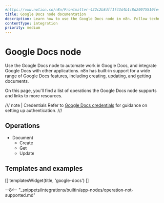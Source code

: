 ```yaml
---
#https://www.notion.so/n8n/Frontmatter-432c2b8dff1f43d4b1c8d20075510fe4
title: Google Docs node documentation
description: Learn how to use the Google Docs node in n8n. Follow technical documentation to integrate Google Docs node into your workflows.
contentType: integration
priority: medium
---
```


# Google Docs node

Use the Google Docs node to automate work in Google Docs, and integrate Google Docs with other applications. n8n has built-in support for a wide range of Google Docs features, including creating, updating, and getting documents. 

On this page, you'll find a list of operations the Google Docs node supports and links to more resources.

/// note | Credentials
Refer to [Google Docs credentials](/integrations/builtin/credentials/google/) for guidance on setting up authentication. 
///

## Operations 

* Document
    * Create
    * Get
    * Update

## Templates and examples

<!-- see https://www.notion.so/n8n/Pull-in-templates-for-the-integrations-pages-37c716837b804d30a33b47475f6e3780 -->
[[ templatesWidget(title, 'google-docs') ]]

--8<-- "_snippets/integrations/builtin/app-nodes/operation-not-supported.md"

